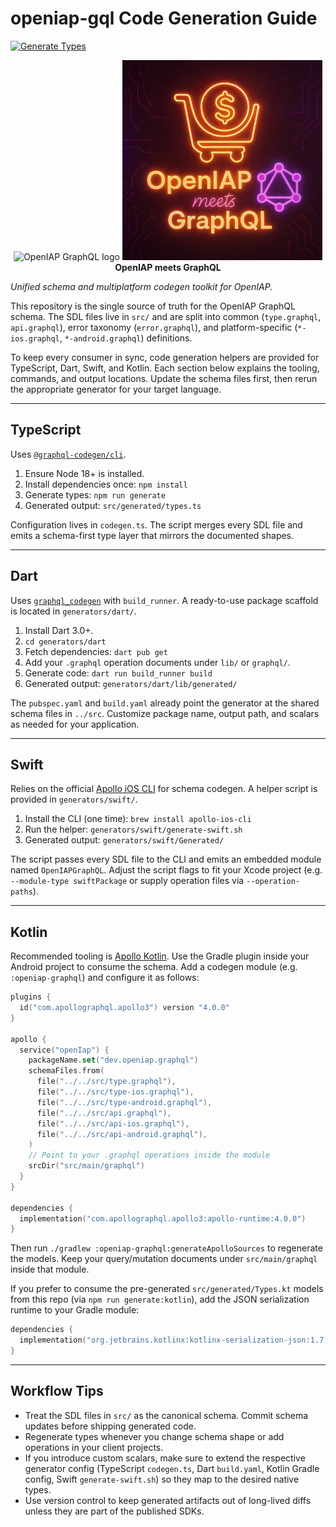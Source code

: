 # openiap-gql Code Generation Guide

[![Generate Types](https://github.com/hyodotdev/openiap-gql/actions/workflows/generate-types.yml/badge.svg)](https://github.com/hyodotdev/openiap-gql/actions/workflows/generate-types.yml)

<!-- markdownlint-disable MD033 -->
<p align="center">
  <img src="https://github.com/user-attachments/assets/f40873ee-dcf4-449e-93b2-203e6453da66" alt="OpenIAP GraphQL logo" width="320" />
  <img src="./logo.png" alt="OpenIAP GraphQL logo" width="320" />
  <br />
  <strong>OpenIAP meets GraphQL</strong>
</p>
<!-- markdownlint-enable MD033 -->

_Unified schema and multiplatform codegen toolkit for OpenIAP._

This repository is the single source of truth for the OpenIAP GraphQL schema. The SDL
files live in `src/` and are split into common (`type.graphql`, `api.graphql`), error
taxonomy (`error.graphql`), and platform-specific (`*-ios.graphql`, `*-android.graphql`)
definitions.

To keep every consumer in sync, code generation helpers are provided for
TypeScript, Dart, Swift, and Kotlin. Each section below explains the tooling,
commands, and output locations. Update the schema files first, then rerun the
appropriate generator for your target language.

---

## TypeScript

Uses [`@graphql-codegen/cli`](https://www.the-guild.dev/graphql/codegen).

1. Ensure Node 18+ is installed.
2. Install dependencies once: `npm install`
3. Generate types: `npm run generate`
4. Generated output: `src/generated/types.ts`

Configuration lives in `codegen.ts`. The script merges every SDL file and
emits a schema-first type layer that mirrors the documented shapes.

---

## Dart

Uses [`graphql_codegen`](https://pub.dev/packages/graphql_codegen) with
`build_runner`. A ready-to-use package scaffold is located in
`generators/dart/`.

1. Install Dart 3.0+.
2. `cd generators/dart`
3. Fetch dependencies: `dart pub get`
4. Add your `.graphql` operation documents under `lib/` or `graphql/`.
5. Generate code: `dart run build_runner build`
6. Generated output: `generators/dart/lib/generated/`

The `pubspec.yaml` and `build.yaml` already point the generator at the shared
schema files in `../src`. Customize package name, output path, and scalars as
needed for your application.

---

## Swift

Relies on the official [Apollo iOS CLI](https://www.apollographql.com/docs/ios/)
for schema codegen. A helper script is provided in `generators/swift/`.

1. Install the CLI (one time): `brew install apollo-ios-cli`
2. Run the helper: `generators/swift/generate-swift.sh`
3. Generated output: `generators/swift/Generated/`

The script passes every SDL file to the CLI and emits an embedded module named
`OpenIAPGraphQL`. Adjust the script flags to fit your Xcode project (e.g.
`--module-type swiftPackage` or supply operation files via `--operation-paths`).

---

## Kotlin

Recommended tooling is [Apollo Kotlin](https://www.apollographql.com/docs/kotlin).
Use the Gradle plugin inside your Android project to consume the schema. Add a
codegen module (e.g. `:openiap-graphql`) and configure it as follows:

```kotlin
plugins {
  id("com.apollographql.apollo3") version "4.0.0"
}

apollo {
  service("openIap") {
    packageName.set("dev.openiap.graphql")
    schemaFiles.from(
      file("../../src/type.graphql"),
      file("../../src/type-ios.graphql"),
      file("../../src/type-android.graphql"),
      file("../../src/api.graphql"),
      file("../../src/api-ios.graphql"),
      file("../../src/api-android.graphql"),
    )
    // Point to your .graphql operations inside the module
    srcDir("src/main/graphql")
  }
}

dependencies {
  implementation("com.apollographql.apollo3:apollo-runtime:4.0.0")
}
```

Then run `./gradlew :openiap-graphql:generateApolloSources` to regenerate the
models. Keep your query/mutation documents under `src/main/graphql` inside that
module.

If you prefer to consume the pre-generated `src/generated/Types.kt` models from
this repo (via `npm run generate:kotlin`), add the JSON serialization runtime to
your Gradle module:

```kotlin
dependencies {
  implementation("org.jetbrains.kotlinx:kotlinx-serialization-json:1.7.3")
}
```

---

## Workflow Tips

- Treat the SDL files in `src/` as the canonical schema. Commit schema updates
  before shipping generated code.
- Regenerate types whenever you change schema shape or add operations in your
  client projects.
- If you introduce custom scalars, make sure to extend the respective generator
  config (TypeScript `codegen.ts`, Dart `build.yaml`, Kotlin Gradle config,
  Swift `generate-swift.sh`) so they map to the desired native types.
- Use version control to keep generated artifacts out of long-lived diffs unless
  they are part of the published SDKs.
